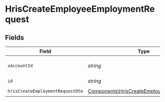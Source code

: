# HrisCreateEmployeeEmploymentRequest


## Fields

| Field                                                                                                  | Type                                                                                                   | Required                                                                                               | Description                                                                                            |
| ------------------------------------------------------------------------------------------------------ | ------------------------------------------------------------------------------------------------------ | ------------------------------------------------------------------------------------------------------ | ------------------------------------------------------------------------------------------------------ |
| `xAccountId`                                                                                           | *string*                                                                                               | :heavy_check_mark:                                                                                     | The account identifier                                                                                 |
| `id`                                                                                                   | *string*                                                                                               | :heavy_check_mark:                                                                                     | N/A                                                                                                    |
| `hrisCreateEmploymentRequestDto`                                                                       | [Components\HrisCreateEmploymentRequestDto](../../Models/Components/HrisCreateEmploymentRequestDto.md) | :heavy_check_mark:                                                                                     | N/A                                                                                                    |